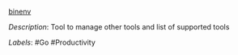 [binenv](https://github.com/devops-works/binenv) 

*Description*: Tool to manage other tools and list of supported tools

*Labels*: #Go #Productivity
